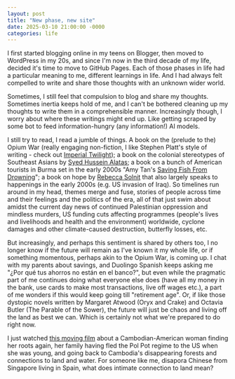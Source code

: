 ```yaml
---
layout: post
title: "New phase, new site"
date: 2025-03-10 21:00:00 -0000
categories: life
---
```


I first started blogging online in my teens on Blogger, then moved to WordPress in my 20s, and since I'm now in the third decade of my life, decided it's time to move to GitHub Pages. Each of those phases in life had a particular meaning to me, different learnings in life. And I had always felt compelled to write and share those thoughts with an unknown wider world.

Sometimes, I still feel that compulsion to blog and share my thoughts. Sometimes inertia keeps hold of me, and I can't be bothered cleaning up my thoughts to write them in a comprehensible manner. Increasingly though, I worry about where these writings might end up. Like getting scraped by some bot to feed information-hungry (any information!) AI models.

I still try to read, I read a jumble of things. A book on the (prelude to the) Opium War (really engaging non-fiction, I like Stephen Platt's style of writing - check out [Imperial Twilight](https://en.wikipedia.org/wiki/Imperial_Twilight)); a book on the colonial stereotypes of Southeast Asians by [Syed Hussein Alatas](https://archive.org/details/mythoflazynative0000alat); a book on a bunch of American tourists in Burma set in the early 2000s "Amy Tan's [Saving Fish From Drowning](https://en.wikipedia.org/wiki/Saving_Fish_from_Drowning)"; a book on hope by [Rebecca Solnit](http://rebeccasolnit.net/book/hope-in-the-dark-untold-histories-wild-possibilities/) that also largely speaks to happenings in the early 2000s (e.g. US invasion of Iraq). So timelines run around in my head, themes merge and fuse, stories of people across time and their feelings and the politics of the era, all of that just swim about amidst the current day news of continued Palestinian oppression and mindless murders, US funding cuts affecting programmes (people's lives and livelihoods and health and the environment) worldwide, cyclone damages and other climate-caused destruction, butterfly losses, etc. 

But increasingly, and perhaps this sentiment is shared by others too, I no longer know if the future will remain as I've known it my whole life, or if something momentous, perhaps akin to the Opium War, is coming up. I chat with my parents about savings, and Duolingo Spanish keeps asking me "¿Por qué tus ahorros no están en el banco?", but even while the pragmatic part of me continues doing what everyone else does (have all  my money in the bank, use cards to make most transactions, live off wages etc.), a part of me wonders if this would keep going till "retirement age". Or, if like those dystopic novels written by Margaret Atwood (Oryx and Crake) and Octavia Butler (The Parable of the Sower), the future will just be chaos and living off the land as best we can. Which is certainly not what we're prepared to do right now.

I just watched [this moving film](https://emergencemagazine.org/film/taste-of-the-land/) about a Cambodian-American woman finding her roots again, her family having fled the Pol Pot regime to the US when she was young, and going back to Cambodia's disappearing forests and connections to land and water. For someone like me, disapora Chinese from Singapore living in Spain, what does intimate connection to land mean? 